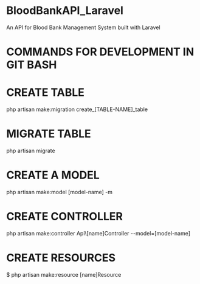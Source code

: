 # BloodBankAPI_Laravel
An API for Blood Bank Management System built with Laravel



# COMMANDS FOR DEVELOPMENT IN GIT BASH

# CREATE  TABLE
php artisan make:migration create_[TABLE-NAME]_table

# MIGRATE TABLE
php artisan migrate

# CREATE A MODEL
php artisan make:model [model-name] -m

# CREATE CONTROLLER
php artisan make:controller Api\\[name]Controller --model=[model-name]

# CREATE RESOURCES
$ php artisan make:resource [name]Resource
